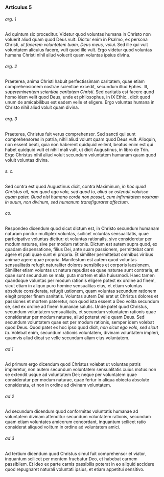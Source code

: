 ### Articulus 5

###### arg. 1
Ad quintum sic proceditur. Videtur quod voluntas humana in Christo non voluerit aliud quam quod Deus vult. Dicitur enim in Psalmo, ex persona Christi, *ut facerem voluntatem tuam, Deus meus, volui*. Sed ille qui vult voluntatem alicuius facere, vult quod ille vult. Ergo videtur quod voluntas humana Christi nihil aliud voluerit quam voluntas ipsius divina.

###### arg. 2
Praeterea, anima Christi habuit perfectissimam caritatem, quae etiam comprehensionem nostrae scientiae excedit, secundum illud Ephes. III, *supereminentem scientiae caritatem Christi*. Sed caritatis est facere quod homo idem velit quod Deus, unde et philosophus, in IX Ethic., dicit quod unum de amicabilibus est eadem velle et eligere. Ergo voluntas humana in Christo nihil aliud voluit quam divina.

###### arg. 3
Praeterea, Christus fuit verus comprehensor. Sed sancti qui sunt comprehensores in patria, nihil aliud volunt quam quod Deus vult. Alioquin, non essent beati, quia non haberent quidquid vellent, beatus enim est qui habet quidquid vult et nihil mali vult, ut dicit Augustinus, in libro de Trin. Ergo Christus nihil aliud voluit secundum voluntatem humanam quam quod voluit voluntas divina.

###### s. c.
Sed contra est quod Augustinus dicit, contra Maximinum, *in hoc quod Christus ait, non quod ego volo, sed quod tu, aliud se ostendit voluisse quam pater. Quod nisi humano corde non posset, cum infirmitatem nostram in suum, non divinum, sed humanum transfiguraret affectum*.

###### co.
Respondeo dicendum quod sicut dictum est, in Christo secundum humanam naturam ponitur multiplex voluntas, scilicet voluntas sensualitatis, quae participative voluntas dicitur; et voluntas rationalis, sive consideretur per modum naturae, sive per modum rationis. Dictum est autem supra quod, ex quadam dispensatione, filius Dei, ante suam passionem, permittebat carni agere et pati quae sunt ei propria. Et similiter permittebat omnibus viribus animae agere quae propria. Manifestum est autem quod voluntas sensualitatis refugit naturaliter dolores sensibiles et corporis laesionem. Similiter etiam voluntas ut natura repudiat ea quae naturae sunt contraria, et quae sunt secundum se mala, puta mortem et alia huiusmodi. Haec tamen quandoque voluntas per modum rationis eligere potest ex ordine ad finem, sicut etiam in aliquo puro homine sensualitas eius, et etiam voluntas absolute considerata, refugit ustionem, quam voluntas secundum rationem elegit propter finem sanitatis. Voluntas autem Dei erat ut Christus dolores et passiones et mortem pateretur, non quod ista essent a Deo volita secundum se, sed ex ordine ad finem humanae salutis. Unde patet quod Christus, secundum voluntatem sensualitatis, et secundum voluntatem rationis quae consideratur per modum naturae, aliud poterat velle quam Deus. Sed secundum voluntatem quae est per modum rationis, semper idem volebat quod Deus. Quod patet ex hoc ipso quod dicit, *non sicut ego volo, sed sicut tu*. Volebat enim, secundum rationis voluntatem, divinam voluntatem impleri, quamvis aliud dicat se velle secundum aliam eius voluntatem.

###### ad 1
Ad primum ergo dicendum quod Christus volebat ut voluntas patris impleretur, non autem secundum voluntatem sensualitatis cuius motus non se extendit usque ad voluntatem Dei; neque per voluntatem quae consideratur per modum naturae, quae fertur in aliqua obiecta absolute considerata, et non in ordine ad divinam voluntatem.

###### ad 2
Ad secundum dicendum quod conformitas voluntatis humanae ad voluntatem divinam attenditur secundum voluntatem rationis, secundum quam etiam voluntates amicorum concordant, inquantum scilicet ratio considerat aliquod volitum in ordine ad voluntatem amici.

###### ad 3
Ad tertium dicendum quod Christus simul fuit comprehensor et viator, inquantum scilicet per mentem fruebatur Deo, et habebat carnem passibilem. Et ideo ex parte carnis passibilis poterat in eo aliquid accidere quod repugnaret naturali voluntati ipsius, et etiam appetitui sensitivo.

